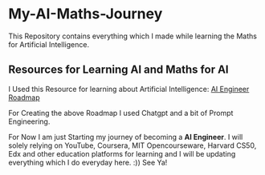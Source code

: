 # My-AI-Maths-Journey
This Repository contains everything which I made while learning the Maths for Artificial Intelligence. 

## Resources for Learning AI and Maths for AI
I Used this Resource for learning about Artificial Intelligence:
[AI Engineer Roadmap](https://docs.google.com/document/d/1_x8zg7xLUPkE1OskZDjCO5EwgHwHfxfgPrFGTN9rTcU/edit?usp=sharing)

For Creating the above Roadmap I used Chatgpt and a bit of Prompt Engineering. 

For Now I am just Starting my journey of becoming a **AI Engineer**. I will solely relying on YouTube, Coursera, MIT Opencourseware, Harvard CS50, Edx and other education platforms for learning and I will be updating everything which I do everyday here. :))
See Ya!
